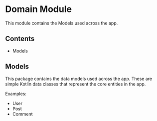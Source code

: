 # Domain Module

This module contains the Models used across the app.

## Contents

- Models 

## Models

This package contains the data models used across the app. These are simple Kotlin data classes that represent the core entities in the app.

Examples:

- User
- Post
- Comment


